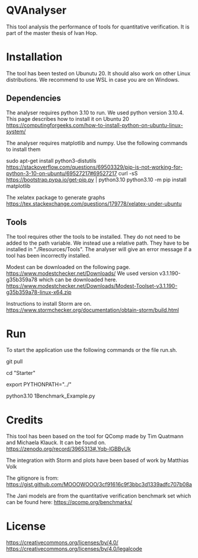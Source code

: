 # QVAnalyser
This tool analysis the performance of tools for quantitative verification. It is part of the master thesis of Ivan Hop.

# Installation
The tool has been tested on Ubunutu 20. It should also work on other Linux distributions. We recommend to use WSL in case you are on Windows.

## Dependencies
The analyser requires python 3.10 to run. We used python version 3.10.4. This page describes how to install it on Ubuntu 20 https://computingforgeeks.com/how-to-install-python-on-ubuntu-linux-system/

The analyser requires matplotlib and numpy. Use the following commands to install them

sudo apt-get install python3-distutils
https://stackoverflow.com/questions/69503329/pip-is-not-working-for-python-3-10-on-ubuntu/69527217#69527217
curl -sS https://bootstrap.pypa.io/get-pip.py | python3.10
python3.10 -m pip install matplotlib

The xelatex package to generate graphs
https://tex.stackexchange.com/questions/179778/xelatex-under-ubuntu

## Tools
The tool requires other the tools to be installed. They do not need to be added to the path variable. We instead use a relative path. They have to be installed in "./Resources/Tools". The analyser will give an error message if a tool has been incorrectly installed.

Modest can be downloaded on the following page.
https://www.modestchecker.net/Downloads/
We used version v3.1.190-g35b359a78 which can be downloaded here.
https://www.modestchecker.net/Downloads/Modest-Toolset-v3.1.190-g35b359a78-linux-x64.zip

Instructions to install Storm are on.
https://www.stormchecker.org/documentation/obtain-storm/build.html

# Run

To start the application use the following commands or the file run.sh.

git pull

cd "Starter"

export PYTHONPATH="../"

python3.10 1Benchmark_Example.py

# Credits

This tool has been based on the tool for QComp made by Tim Quatmann and Michaela Klauck. It can be found on.
https://zenodo.org/record/3965313#.Yqb-lGBByUk

The integration with Storm and plots have been based of work by Matthias Volk

The gitignore is from:
https://gist.github.com/MOOOWOOO/3cf91616c9f3bbc3d1339adfc707b08a

The Jani models are from the quantitative verification benchmark set which can be found here:
https://qcomp.org/benchmarks/

# License

https://creativecommons.org/licenses/by/4.0/
https://creativecommons.org/licenses/by/4.0/legalcode